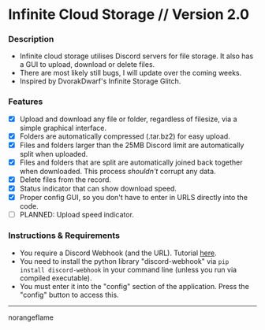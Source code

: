 # Infinite Cloud Storage // Version 2.0
### Description
 - Infinite cloud storage utilises Discord servers for file storage. It also has a GUI to upload, download or delete files.
 - There are most likely still bugs, I will update over the coming weeks.
 - Inspired by DvorakDwarf's Infinite Storage Glitch. 

### Features
 - [x] Upload and download any file or folder, regardless of filesize, via a simple graphical interface.
 - [x] Folders are automatically compressed (.tar.bz2) for easy upload.
 - [x] Files and folders larger than the 25MB Discord limit are automatically split when uploaded.
 - [x] Files and folders that are split are automatically joined back together when downloaded. This process _shouldn't_ corrupt any data.
 - [x] Delete files from the record.
 - [x] Status indicator that can show download speed.
 - [x] Proper config GUI, so you don't have to enter in URLS directly into the code.
 - [ ] PLANNED: Upload speed indicator.

### Instructions & Requirements
 - You require a Discord Webhook (and the URL). Tutorial [here](https://support.discord.com/hc/en-us/articles/228383668-Intro-to-Webhooks).
 - You need to install the python library "discord-webhook" via `pip install discord-webhook` in your command line (unless you run via compiled executable).
 - You must enter it into the "config" section of the application. Press the "config" button to access this.


___
norangeflame
